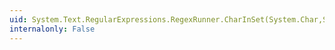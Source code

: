 ```yaml
---
uid: System.Text.RegularExpressions.RegexRunner.CharInSet(System.Char,System.String,System.String)
internalonly: False
---
```

